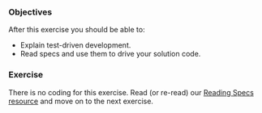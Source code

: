 <!-- { ids:[61], language:'Ruby', type:'workshop', order: 0, name:'Reading Specs', description:'Learn how to read specs and use them to drive your code.' }-->

### Objectives

After this exercise you should be able to:

- Explain test-driven development.
- Read specs and use them to drive your solution code.

### Exercise

There is no coding for this exercise. Read (or re-read) our [Reading Specs resource](https://www.bloc.io/resources/workshop-reading-specs) and move on to the next exercise.
